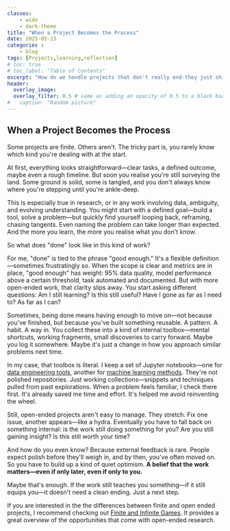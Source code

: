 ```yaml
---
classes: 
    - wide
    - dark-theme
title: "When a Project Becomes the Process"
date: 2025-05-23
categories :
    - blog
tags: [Projects,learning,reflection]
# toc: true
# toc_label: "Table of Contents"
excerpt: "How do we handle projects that don't really end-they just shift shape?"
header:
  overlay_image: 
  overlay_filter: 0.5 # same as adding an opacity of 0.5 to a black background
#   caption: "Random picture"
---
```


## When a Project Becomes the Process

Some projects are finite. Others aren't. The tricky part is, you rarely know which kind you're dealing with at the start.

At first, everything looks straightforward—clear tasks, a defined outcome, maybe even a rough timeline. But soon you realise you're still surveying the land. Some ground is solid, some is tangled, and you don't always know where you're stepping until you're ankle-deep.

This is especially true in research, or in any work involving data, ambiguity, and evolving understanding. You might start with a defined goal—build a tool, solve a problem—but quickly find yourself looping back, reframing, chasing tangents. Even naming the problem can take longer than expected. And the more you learn, the more you realise what you don't know.

So what does "done" look like in this kind of work?

For me, "done" is tied to the phrase "good enough." It's a flexible definition—sometimes frustratingly so. When the scope is clear and metrics are in place, "good enough" has weight: 95% data quality, model performance above a certain threshold, task automated and documented. But with more open-ended work, that clarity slips away. You start asking different questions: Am I still learning? Is this still useful? Have I gone as far as I need to? As far as I can?

Sometimes, being done means having enough to move on—not because you've finished, but because you've built something reusable. A pattern. A habit. A way in. You collect these into a kind of internal toolbox—mental shortcuts, working fragments, small discoveries to carry forward. Maybe you log it somewhere. Maybe it's just a change in how you approach similar problems next time.

In my case, that toolbox is literal. I keep a set of Jupyter notebooks—one for [data engineering tools](https://github.com/rhyslwells/DE_Tools), another for [machine learning methods](https://github.com/rhyslwells/ML_Tools). They're not polished repositories. Just working collections—snippets and techniques pulled from past explorations. When a problem feels familiar, I check there first. It's already saved me time and effort. It's helped me avoid reinventing the wheel.

Still, open-ended projects aren't easy to manage. They stretch. Fix one issue, another appears—like a hydra. Eventually you have to fall back on something internal: is the work still doing something for you? Are you still gaining insight? Is this still worth your time?

And how do you even know? Because external feedback is rare. People expect polish before they'll weigh in, and by then, you've often moved on. So you have to build up a kind of quiet optimism. **A belief that the work matters—even if only later, even if only to you.**

Maybe that's enough. If the work still teaches you something—if it still equips you—it doesn't need a clean ending. Just a next step.

If you are interested in the the differences between finite and open ended projects, I recommend checking out [Finite and Infinite Games](https://en.wikipedia.org/wiki/Finite_and_Infinite_Games). It provides a great overview of the opportunities that come with open-ended research.